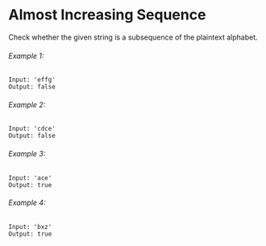 # Almost Increasing Sequence

Check whether the given string is a subsequence of the plaintext alphabet.

###### Example 1:

```
Input: 'effg'
Output: false
```

###### Example 2:

```
Input: 'cdce'
Output: false
```

###### Example 3:

```
Input: 'ace'
Output: true
```

###### Example 4:

```
Input: 'bxz'
Output: true
```
